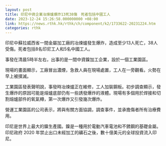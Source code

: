 ```yaml
---
layout: post
title: 印尼中資企業冶煉爐爆炸13死38傷　死者包括中國工人
date: 2023-12-24 15:26:58.000000000 +08:00
link: https://news.rthk.hk/rthk/ch/component/k2/1733622-20231224.htm
categories: rthk
---
```


印尼中蘇拉威西省一間金屬加工廠的冶煉爐發生爆炸，造成至少13人死亡，38人受傷。死者包括8名印尼工人和5名中國工人。

事發在清晨5時半左右，出事的是一間中資鎳加工企業，設於一個工業園區。

現場的畫面顯示，工廠冒出濃煙，急救人員在現場處置，工人在一旁觀看。火勢在早上被撲滅。

工業園區發表聲明說，事發時冶煉爐正在維修，工人加裝鋼板。初步調查顯示，發生爆炸的原因可能是熔爐底部仍有一些誘發爆炸的液體。現場有多個用於焊接和切割熔爐部件的氧氣樽，第一次爆炸又引發幾次爆炸。

營運工業園區的公司表示，將與有關方面協調，調查事件，並承擔傷者所有治療費用。

印尼是世界上最大的鎳生產國。鎳是一種用於電動汽車電池和不銹鋼的基礎金屬。印尼政府 2020 年禁止出口未經加工的礦石之後，數十億美元的全球投資流入印尼。
